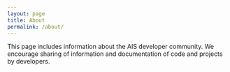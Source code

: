 ```yaml
---
layout: page
title: About
permalink: /about/
---
```


This page includes information about the AIS developer community. We encourage sharing of information and documentation of code and projects by developers.